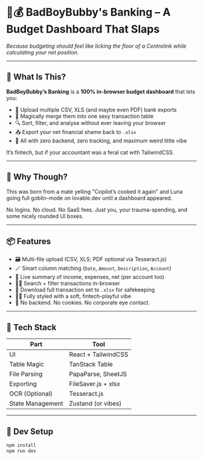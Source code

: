 # 🧼💰 BadBoyBubby's Banking – A Budget Dashboard That Slaps

*Because budgeting should feel like licking the floor of a Centrelink while calculating your net position.*

---

## 🐀 What Is This?

**BadBoyBubby’s Banking** is a **100% in-browser budget dashboard** that lets you:

- 🧾 Upload multiple CSV, XLS (and maybe even PDF) bank exports  
- 🧠 Magically merge them into one sexy transaction table  
- 🔍 Sort, filter, and analyse without ever leaving your browser  
- 📤 Export your net financial shame back to `.xlsx`  
- 🐢 All with zero backend, zero tracking, and maximum weird little vibe

It’s fintech, but if your accountant was a feral cat with TailwindCSS.

---

## 🧠 Why Though?

This was born from a mate yelling "Copilot’s cooked it again" and Luna going full goblin-mode on lovable.dev until a dashboard appeared.

No logins. No cloud. No SaaS fees. Just you, your trauma-spending, and some nicely rounded UI boxes.

---

## 📦 Features

- 🗃️ Multi-file upload (CSV, XLS; PDF optional via Tesseract.js)
- 🪄 Smart column matching (`Date`, `Amount`, `Description`, `Account`)
- 🧮 Live summary of income, expenses, net (per account too)
- 🕵️‍♂️ Search + filter transactions in-browser
- 💾 Download full transaction set to `.xlsx` for safekeeping
- 🧚‍♀️ Fully styled with a soft, fintech-playful vibe
- 🫥 No backend. No cookies. No corporate eye contact.

---

## 🧰 Tech Stack

| Part | Tool |
|------|------|
| UI | React + TailwindCSS |
| Table Magic | TanStack Table |
| File Parsing | PapaParse, SheetJS |
| Exporting | FileSaver.js + xlsx |
| OCR (Optional) | Tesseract.js |
| State Management | Zustand (or vibes) |

---

## 🔧 Dev Setup

```bash
npm install
npm run dev
